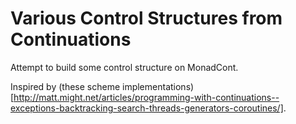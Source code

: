 Various Control Structures from Continuations
============================================


Attempt to build some control structure on MonadCont.

Inspired by (these scheme implementations)[http://matt.might.net/articles/programming-with-continuations--exceptions-backtracking-search-threads-generators-coroutines/].
